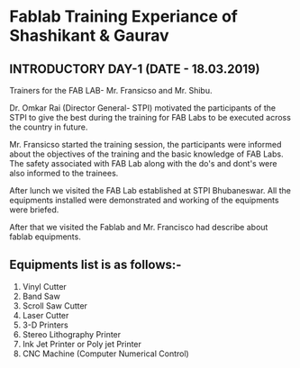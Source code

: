 # Fablab Training Experiance of Shashikant & Gaurav
## INTRODUCTORY DAY-1 (DATE - 18.03.2019)

Trainers for the FAB LAB- Mr. Fransicso and Mr. Shibu.

Dr. Omkar Rai (Director General- STPI) motivated the participants of the STPI to give the best during the training for FAB Labs to be executed across the country in future.

Mr. Fransicso started the training session, the participants were informed about the objectives of the training and the basic knowledge of FAB Labs. The safety associated with FAB Lab along with the do's and dont's were also informed to the trainees.

After lunch we visited the FAB Lab established at STPI Bhubaneswar. All the equipments installed were demonstrated and working of the equipments were briefed.

After that we visited the Fablab and Mr. Francisco had describe about fablab equipments.

## Equipments list is as follows:-
1. Vinyl Cutter
2. Band Saw 
3. Scroll Saw Cutter
4. Laser Cutter
5. 3-D Printers
6. Stereo Lithography Printer
7. Ink Jet Printer or Poly jet Printer
8. CNC Machine (Computer Numerical Control)